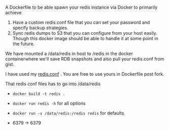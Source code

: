 A Dockerfile to be able spawn your redis instance via Docker
to primarily achieve

1. Have a custom redis.conf file that you can set your password and specify backup strategies.
2. Sync redis dumps to S3 that you can configure from your host easily. Though this docker image should be able to handle it at some point in the future.

We have mounted a /data/redis in host to /redis in the docker containerwhere we'll save RDB snapshots and also pull your redis.conf from gist.

I have used my [redis.conf](https://gist.github.com/cggaurav/6911298/raw/327b159a98212fb8aa81f09e9eb7e7f3867642a5/redis.conf) . You are free
to use yours in Dockerfile post fork.

That redis conf files has to go into /data/redis

* `docker build -t redis .`
* `docker run redis -h` for all options
* `docker run -v /data/redis:/redis redis` for defaults

* 6379 -> 6379